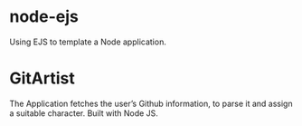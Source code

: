 node-ejs
========

Using EJS to template a Node application.
# GitArtist

The Application fetches the user’s Github information, to
parse it and assign a suitable character.
Built with Node JS.
